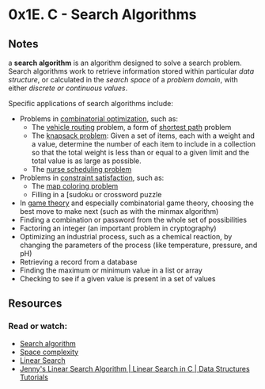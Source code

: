 # 0x1E. C - Search Algorithms

## Notes
a **search algorithm** is an algorithm designed to solve a search problem. Search algorithms work to retrieve information stored within particular *data structure*, or calculated in the *search space* of a *problem domain*, with either *discrete or continuous values*.

Specific applications of search algorithms include:

+ Problems in [combinatorial optimization](https://en.wikipedia.org/wiki/Combinatorial_optimization), such as:
    + The [vehicle routing](https://en.wikipedia.org/wiki/Vehicle_routing_problem) problem, a form of [shortest path](https://en.wikipedia.org/wiki/Shortest_path_problem) problem
    + The [knapsack problem](https://en.wikipedia.org/wiki/Knapsack_problem): Given a set of items, each with a weight and a value, determine the number of each item to include in a collection so that the total weight is less than or equal to a given limit and the total value is as large as possible.
    + The [nurse scheduling problem](https://en.wikipedia.org/wiki/Nurse_scheduling_problem)
+ Problems in [constraint satisfaction](https://en.wikipedia.org/wiki/Constraint_satisfaction), such as:
    + The [map coloring problem](https://en.wikipedia.org/wiki/Map_coloring_problem)
    + Filling in a [sudoku or crossword puzzle
+ In [game theory](https://en.wikipedia.org/wiki/Game_theory) and especially combinatorial game theory, choosing the best move to make next (such as with the minmax algorithm)
+ Finding a combination or password from the whole set of possibilities
+ Factoring an integer (an important problem in cryptography)
+ Optimizing an industrial process, such as a chemical reaction, by changing the parameters of the process (like temperature, pressure, and pH)
+ Retrieving a record from a database
+ Finding the maximum or minimum value in a list or array
+ Checking to see if a given value is present in a set of values
## Resources
### Read or watch:

+ [Search algorithm](https://en.wikipedia.org/wiki/Search_algorithm)
+ [Space complexity](https://www.geeksforgeeks.org/g-fact-86/)
+ [Linear Search](https://en.wikipedia.org/wiki/Linear_search)
+ [Jenny's Linear Search Algorithm | Linear Search in C | Data Structures Tutorials](https://www.youtube.com/watch?v=C46QfTjVCNU)